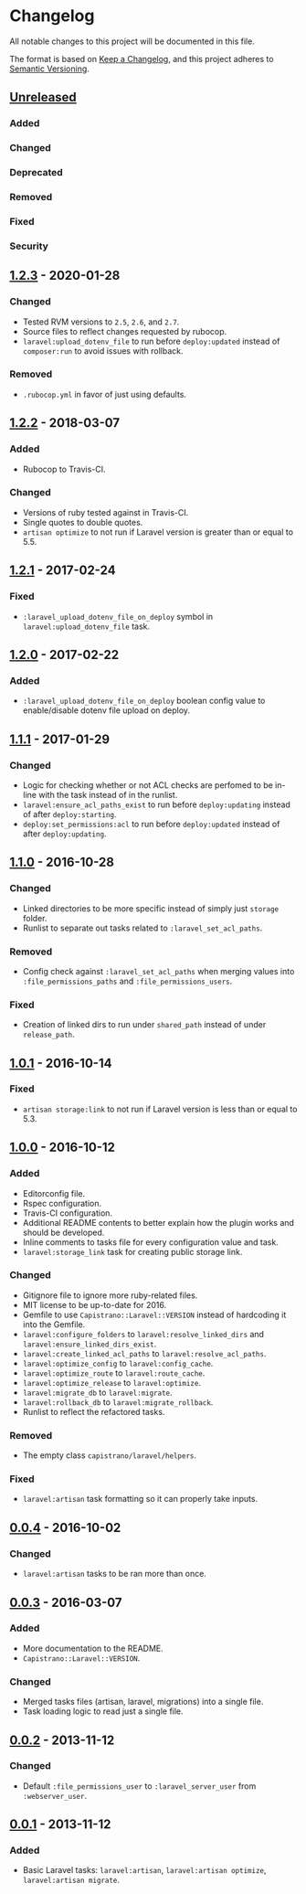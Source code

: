 # Changelog
All notable changes to this project will be documented in this file.

The format is based on [Keep a Changelog](https://keepachangelog.com/en/1.0.0/),
and this project adheres to [Semantic Versioning](https://semver.org/spec/v2.0.0.html).

## [Unreleased]
### Added

### Changed

### Deprecated

### Removed

### Fixed

### Security

## [1.2.3] - 2020-01-28
### Changed
- Tested RVM versions to `2.5`, `2.6`, and `2.7`.
- Source files to reflect changes requested by rubocop.
- `laravel:upload_dotenv_file` to run before `deploy:updated` instead of
  `composer:run` to avoid issues with rollback.

### Removed
- `.rubocop.yml` in favor of just using defaults.

## [1.2.2] - 2018-03-07
### Added
- Rubocop to Travis-CI.

### Changed
- Versions of ruby tested against in Travis-CI.
- Single quotes to double quotes.
- `artisan optimize` to not run if Laravel version is greater than or equal to 5.5.

## [1.2.1] - 2017-02-24
### Fixed
- `:laravel_upload_dotenv_file_on_deploy` symbol in `laravel:upload_dotenv_file` task.

## [1.2.0] - 2017-02-22
### Added
- `:laravel_upload_dotenv_file_on_deploy` boolean config value to enable/disable dotenv file upload on deploy.

## [1.1.1] - 2017-01-29
### Changed
- Logic for checking whether or not ACL checks are perfomed to be in-line with the task instead of in the runlist.
- `laravel:ensure_acl_paths_exist` to run before `deploy:updating` instead of after `deploy:starting`.
- `deploy:set_permissions:acl` to run before `deploy:updated` instead of after `deploy:updating`.

## [1.1.0] - 2016-10-28
### Changed
- Linked directories to be more specific instead of simply just `storage` folder.
- Runlist to separate out tasks related to `:laravel_set_acl_paths`.

### Removed
- Config check against `:laravel_set_acl_paths` when merging values into `:file_permissions_paths` and `:file_permissions_users`.

### Fixed
- Creation of linked dirs to run under `shared_path` instead of under `release_path`.

## [1.0.1] - 2016-10-14
### Fixed
- `artisan storage:link` to not run if Laravel version is less than or equal to 5.3.

## [1.0.0] - 2016-10-12
### Added
- Editorconfig file.
- Rspec configuration.
- Travis-CI configuration.
- Additional README contents to better explain how the plugin works and should be developed.
- Inline comments to tasks file for every configuration value and task.
- `laravel:storage_link` task for creating public storage link.

### Changed
- Gitignore file to ignore more ruby-related files.
- MIT license to be up-to-date for 2016.
- Gemfile to use `Capistrano::Laravel::VERSION` instead of hardcoding it into the Gemfile.
- `laravel:configure_folders` to `laravel:resolve_linked_dirs` and `laravel:ensure_linked_dirs_exist`.
- `laravel:create_linked_acl_paths` to `laravel:resolve_acl_paths`.
- `laravel:optimize_config` to `laravel:config_cache`.
- `laravel:optimize_route` to `laravel:route_cache`.
- `laravel:optimize_release` to `laravel:optimize`.
- `laravel:migrate_db` to `laravel:migrate`.
- `laravel:rollback_db` to `laravel:migrate_rollback`.
- Runlist to reflect the refactored tasks.

### Removed
- The empty class `capistrano/laravel/helpers`.

### Fixed
- `laravel:artisan` task formatting so it can properly take inputs.

## [0.0.4] - 2016-10-02
### Changed
- `laravel:artisan` tasks to be ran more than once.

## [0.0.3] - 2016-03-07
### Added
- More documentation to the README.
- `Capistrano::Laravel::VERSION`.

### Changed
- Merged tasks files (artisan, laravel, migrations) into a single file.
- Task loading logic to read just a single file.

## [0.0.2] - 2013-11-12
### Changed
- Default `:file_permissions_user` to `:laravel_server_user` from `:webserver_user`.

## [0.0.1] - 2013-11-12
### Added
- Basic Laravel tasks: `laravel:artisan`, `laravel:artisan optimize`, `laravel:artisan migrate`.

[Unreleased]: https://github.com/capistrano/laravel/compare/v1.2.3...HEAD
[1.2.3]: https://github.com/capistrano/laravel/compare/v1.2.2...v1.2.3
[1.2.2]: https://github.com/capistrano/laravel/compare/v1.2.1...v1.2.2
[1.2.1]: https://github.com/capistrano/laravel/compare/v1.2.0...v1.2.1
[1.2.0]: https://github.com/capistrano/laravel/compare/v1.1.1...v1.2.0
[1.1.1]: https://github.com/capistrano/laravel/compare/v1.1.0...v1.1.1
[1.1.0]: https://github.com/capistrano/laravel/compare/v1.0.1...v1.1.0
[1.0.1]: https://github.com/capistrano/laravel/compare/v1.0.0...v1.0.1
[1.0.0]: https://github.com/capistrano/laravel/compare/v0.0.4...v1.0.0
[0.0.4]: https://github.com/capistrano/laravel/compare/v0.0.3...v0.0.4
[0.0.3]: https://github.com/capistrano/laravel/compare/v0.0.2...v0.0.3
[0.0.2]: https://github.com/capistrano/laravel/compare/v0.0.1...v0.0.2
[0.0.1]: https://github.com/capistrano/laravel/releases/tag/v0.0.1
